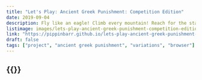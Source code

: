 ```yaml
---
title: "Let's Play: Ancient Greek Punishment: Competition Edition"
date: 2019-09-04
description: Fly like an eagle! Climb every mountain! Reach for the stars! I mean apple! Empty your opponent’s bathtub just before they get in!
listimage: images/lets-play-ancient-greek-punishment-competition-edition-icon.png
link: "https://pippinbarr.github.io/lets-play-ancient-greek-punishment-competition-edition/info/"
draft: false
tags: ["project", "ancient greek punishment", "variations", "browser"]
---
```


## {{<param title >}}
